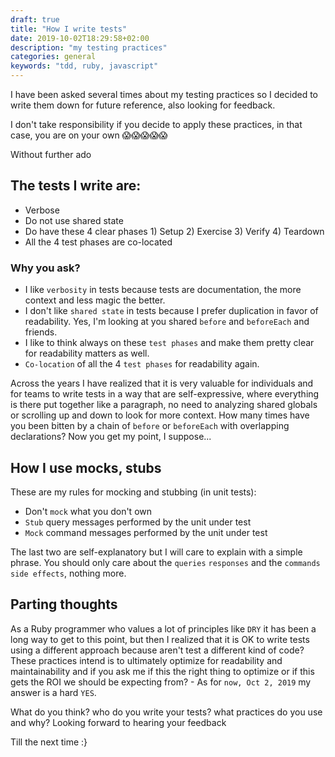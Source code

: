 ```yaml
---
draft: true
title: "How I write tests"
date: 2019-10-02T18:29:58+02:00
description: "my testing practices"
categories: general
keywords: "tdd, ruby, javascript"
---
```


I have been asked several times about my testing practices so I decided to write them down for future reference, also looking for feedback.

I don't take responsibility if you decide to apply these practices, in that case, you are on your own 😱😱😱😱😱

Without further ado

## The tests I write are:

- Verbose
- Do not use shared state
- Do have these 4 clear phases 1) Setup 2) Exercise 3) Verify 4) Teardown
- All the 4 test phases are co-located

### Why you ask?

- I like `verbosity` in tests because tests are documentation, the more context and less magic the better.
- I don't like `shared state` in tests because I prefer duplication in favor of readability. Yes, I'm looking at you shared `before` and `beforeEach` and friends.
- I like to think always on these `test phases` and make them pretty clear for readability matters as well.
- `Co-location` of all the 4 `test phases` for readability again.

Across the years I have realized that it is very valuable for individuals and for teams to write tests in a way that are self-expressive, where everything is there put together like a paragraph, no need to analyzing shared globals or scrolling up and down to look for more context. How many times have you been bitten by a chain of `before` or `beforeEach` with overlapping declarations? Now you get my point, I suppose...

## How I use mocks, stubs

These are my rules for mocking and stubbing (in unit tests):

- Don't `mock` what you don't own
- `Stub` query messages performed by the unit under test
- `Mock` command messages performed by the unit under test

The last two are self-explanatory but I will care to explain with a simple phrase. You should only care about the `queries` `responses` and the `commands` `side effects`, nothing more.

## Parting thoughts

As a Ruby programmer who values a lot of principles like `DRY` it has been a long way to get to this point, but then I realized that it is OK to write tests using a different approach because aren't test a different kind of code? These practices intend is to ultimately optimize for readability and maintainability and if you ask me if this the right thing to optimize or if this gets the ROI we should be expecting from? - As for `now, Oct 2, 2019` my answer is a hard `YES`.

What do you think? who do you write your tests? what practices do you use and why? 
Looking forward to hearing your feedback

Till the next time :}
